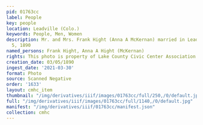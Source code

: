 ```yaml
---
pid: 01763cc
label: People
key: people
location: Leadville (Colo.)
keywords: People, Men, Women
description: Mr. and Mrs. Frank Hight (Anna A McKernan) married in Leadville March
  5, 1890
named_persons: Frank Hight, Anna A Hight (McKernan)
rights: This photo is property of Lake County Civic Center Association.
creation_date: 03/05/1890
ingest_date: '2021-03-30'
format: Photo
source: Scanned Negative
order: '1633'
layout: cmhc_item
thumbnail: "/img/derivatives/iiif/images/01763cc/full/250,/0/default.jpg"
full: "/img/derivatives/iiif/images/01763cc/full/1140,/0/default.jpg"
manifest: "/img/derivatives/iiif/01763cc/manifest.json"
collection: cmhc
---
```

